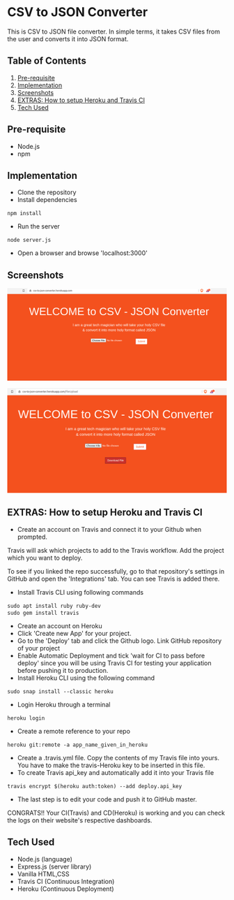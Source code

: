 # CSV to JSON Converter
This is CSV to JSON file converter. In simple terms, it takes CSV files from the user and converts it into JSON format.

## Table of Contents
1. [Pre-requisite](#pre-requisite)
1. [Implementation](#implementation)
1. [Screenshots](#screenshots)
1. [EXTRAS: How to setup Heroku and Travis CI](#extras:-how-to-setup-heroku-and-travis-ci)
1. [Tech Used](#tech-used)


## Pre-requisite
- Node.js
- npm

## Implementation
- Clone the repository
- Install dependencies 
```
npm install
```
- Run the server
```
node server.js
```
- Open a browser and browse 'localhost:3000'

## Screenshots
![](./img/main.png)

![](./img/download.png)

## EXTRAS: How to setup Heroku and Travis CI
- Create an account on Travis and connect it to your Github when prompted. 

Travis will ask which projects to add to the Travis workflow. Add the project which you want to deploy. 

To see if you linked the repo successfully, go to that repository's settings in GitHub and open the 'Integrations' tab. You can see Travis is added there. 

- Install Travis CLI using following commands
```
sudo apt install ruby ruby-dev
sudo gem install travis
```
- Create an account on Heroku
- Click 'Create new App' for your project.
- Go to the 'Deploy' tab and click the Github logo. Link GitHub repository of your project
- Enable Automatic Deployment and tick 'wait for CI to pass before deploy' since you will be using Travis CI for testing your application before pushing it to production.
- Install Heroku CLI using the following command
```
sudo snap install --classic heroku
```
- Login Heroku through a terminal
```
heroku login
```
- Create a remote reference to your repo
```
heroku git:remote -a app_name_given_in_heroku
```
- Create a .travis.yml file. Copy the contents of my Travis file into yours. You have to make the travis-Heroku key to be inserted in this file. 
- To create Travis api_key and automatically add it into your Travis file
```
travis encrypt $(heroku auth:token) --add deploy.api_key
```
- The last step is to edit your code and push it to GitHub master.

CONGRATS!! Your CI(Travis) and CD(Heroku) is working and you can check the logs on their website's respective dashboards. 

## Tech Used
- Node.js (language)
- Express.js (server library)
- Vanilla HTML,CSS
- Travis CI (Continuous Integration)
- Heroku (Continuous Deployment)
